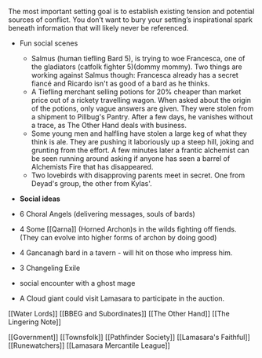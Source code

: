 The most important setting goal is to establish existing tension and potential sources of conflict. You don’t want to bury your setting’s inspirational spark beneath information that will likely never be referenced.
- Fun social scenes 
	- Salmus (human tiefling Bard 5), is trying to woe Francesca, one of the gladiators (catfolk fighter 5)(dommy mommy). Two things are working against Salmus though: Francesca already has a secret fiancé and Ricardo isn't as good of a bard as he thinks.
	- A Tiefling merchant selling potions for 20% cheaper than market price out of a rickety travelling wagon. When asked about the origin of the potions, only vague answers are given. They were stolen from a shipment to Pillbug's Pantry. After a few days, he vanishes without a trace, as The Other Hand deals with business.
	- Some young men and halfling have stolen a large keg of what they think is ale. They are pushing it laboriously up a steep hill, joking and grunting from the effort. A few minutes later a frantic alchemist can be seen running around asking if anyone has seen a barrel of Alchemists Fire that has disappeared.
	- Two lovebirds with disapproving parents meet in secret. One from Deyad's group, the other from Kylas'.

- **Social ideas**
- 6 Choral Angels (delivering messages, souls of bards)
- 4 Some [[Qarna]] (Horned Archon)s in the wilds fighting off fiends. (They can evolve into higher forms of archon by doing good)
- 4 Gancanagh bard in a tavern - will hit on those who impress him.
- 3 Changeling Exile 
- social encounter with a ghost mage 
- A Cloud giant could visit Lamasara to participate in the auction. 

[[Water Lords]]
[[BBEG and Subordinates]] 
[[The Other Hand]]
[[The Lingering Note]]

[[Government]]
[[Townsfolk]] 
[[Pathfinder Society]]
[[Lamasara's Faithful]]
[[Runewatchers]]
[[Lamasara Mercantile League]]
